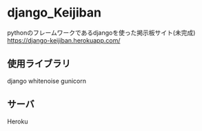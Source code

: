 # django_Keijiban

pythonのフレームワークであるdjangoを使った掲示板サイト(未完成)
https://django-keijiban.herokuapp.com/

## 使用ライブラリ
django
whitenoise
gunicorn

## サーバ
Heroku